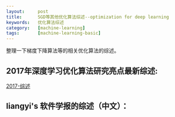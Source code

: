 ```yaml
---
layout:     post
title:      SGD等其他优化算法综述--optimization for deep learning
keywords:   优化算法综述
category:   [machine-learning]
tags:       [machine-learning-basic]
---
```


整理一下梯度下降算法等的相关优化算法的综述。


## 2017年深度学习优化算法研究亮点最新综述:

[2017-综述](https://mp.weixin.qq.com/s/ABI1xtMTaFOqrDJ6MjlYzQ)


## liangyi's 软件学报的综述（中文）：



## 


